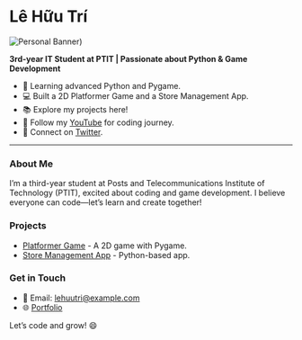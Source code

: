 # Lê Hữu Trí

![Personal Banner](https://res.cloudinary.com/dpbfb6hai/image/upload/v1749993556/Passionate_about_Python_Game_Development_aqpwun.png))

**3rd-year IT Student at PTIT | Passionate about Python & Game Development**

- 🌱 Learning advanced Python and Pygame.
- 💻 Built a 2D Platformer Game and a Store Management App.
- 📚 Explore my projects here!
- 🎥 Follow my [YouTube](https://youtube.com/yourchannel) for coding journey.
- 💬 Connect on [Twitter](https://twitter.com/yourhandle).

---

### About Me
I’m a third-year student at Posts and Telecommunications Institute of Technology (PTIT), excited about coding and game development. I believe everyone can code—let’s learn and create together!

### Projects
- [Platformer Game](https://github.com/Ryhtruly/PlatformerGame) - A 2D game with Pygame.
- [Store Management App](https://github.com/Ryhtruly/StoreManagement) - Python-based app.

### Get in Touch
- 📧 Email: lehuutri@example.com
- 🌐 [Portfolio](https://yourportfolio.com)

Let’s code and grow! 😄
